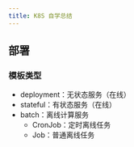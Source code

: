 ```yaml
---
title: K8S 自学总结
---
```


## 部署

### 模板类型

- deployment：无状态服务（在线）
- stateful：有状态服务（在线）
- batch：离线计算服务
  - CronJob：定时离线任务
  - Job：普通离线任务
